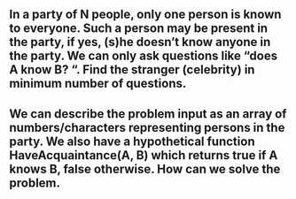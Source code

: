 ## In a party of N people, only one person is known to everyone. Such a person may be present in the party, if yes, (s)he doesn’t know anyone in the party. We can only ask questions like “does A know B? “. Find the stranger (celebrity) in minimum number of questions.

## We can describe the problem input as an array of numbers/characters representing persons in the party. We also have a hypothetical function HaveAcquaintance(A, B) which returns true if A knows B, false otherwise. How can we solve the problem.

